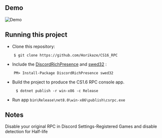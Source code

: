 ## Demo
![Demo](https://i.imgur.com/9T1xzY7.png)
## Running this project
* Clone this repository:
```
    $ git clone https://github.com/Horikaze/CS16_RPC
```
* Include the [DiscordRichPresence](https://www.nuget.org/packages/DiscordRichPresence) and [swed32](https://www.nuget.org/packages/swed32) :
```
    PM> Install-Package DiscordRichPresence swed32
```
 * Build the project to produce the CS1.6 RPC console app.
```
     $ dotnet publish -r win-x86 -c Release
```
 * Run app ```bin\Release\net8.0\win-x86\publish\csrpc.exe```
## Notes
Disable your original RPC in Discord Settings-Registered Games and disable detection for Half-life